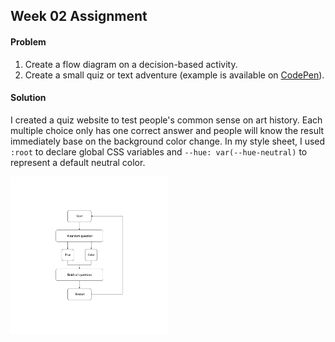 ## Week 02 Assignment

#### Problem
1. Create a flow diagram on a decision-based activity.
2. Create a small quiz or text adventure (example is available on [CodePen](https://codepen.io/jannypie/pen/DcHdo)).

#### Solution
I created a quiz website to test people's common sense on art history. Each multiple choice only has one correct answer and people will know the result immediately base on the background color change. In my style sheet, I used `:root` to declare global CSS variables and `--hue: var(--hue-neutral)` to represent a default neutral color.

<img src="https://github.com/yujunmjiang/WebAdvanced_Spring2020_jiany023/blob/master/week2_hw/flow_diagram.png" width="50%"/>
